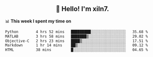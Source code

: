 <h2 align="center">👋 Hello! I'm xiln7.</h2>

📊 **This week I spent my time on**
<!--START_SECTION:waka-->

```txt
Python        4 hrs 52 mins   █████████░░░░░░░░░░░░░░░░   35.68 %
MATLAB        3 hrs 58 mins   ███████▒░░░░░░░░░░░░░░░░░   29.02 %
Objective-C   2 hrs 23 mins   ████▒░░░░░░░░░░░░░░░░░░░░   17.51 %
Markdown      1 hr 14 mins    ██▒░░░░░░░░░░░░░░░░░░░░░░   09.12 %
HTML          38 mins         █░░░░░░░░░░░░░░░░░░░░░░░░   04.65 %
```

<!--END_SECTION:waka-->


